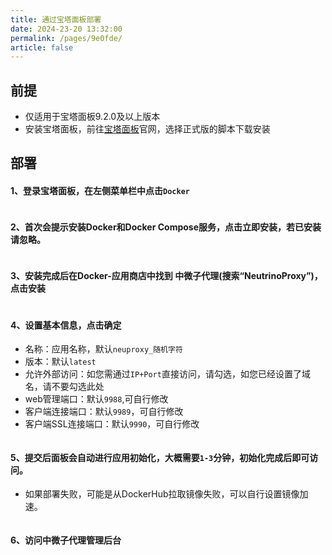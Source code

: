 ```yaml
---
title: 通过宝塔面板部署
date: 2024-23-20 13:32:00
permalink: /pages/9e0fde/
article: false
---
```


## 前提
- 仅适用于宝塔面板9.2.0及以上版本
- 安装宝塔面板，前往[宝塔面板](https://www.bt.cn/new/download.html?r=dk_neuproxy)官网，选择正式版的脚本下载安装

## 部署
#### 1、登录宝塔面板，在左侧菜单栏中点击`Docker`

<img :src="$withBase('/img/baota/step1.png')"></img>

#### 2、首次会提示安装Docker和Docker Compose服务，点击立即安装，若已安装请忽略。

<img :src="$withBase('/img/baota/step2.png')"></img>

#### 3、安装完成后在Docker-应用商店中找到 中微子代理(搜索“NeutrinoProxy”)，点击安装

<img :src="$withBase('/img/baota/step3.png')"></img>

#### 4、设置基本信息，点击确定
- 名称：应用名称，默认`neuproxy_随机字符`
- 版本：默认`latest`
- 允许外部访问：如您需通过`IP+Port`直接访问，请勾选，如您已经设置了域名，请不要勾选此处
- web管理端口：默认`9988`,可自行修改
- 客户端连接端口：默认`9989`，可自行修改
- 客户端SSL连接端口：默认`9990`，可自行修改

<img :src="$withBase('/img/baota/step4.png')"></img>

#### 5、提交后面板会自动进行应用初始化，大概需要`1-3`分钟，初始化完成后即可访问。
- 如果部署失败，可能是从DockerHub拉取镜像失败，可以自行设置镜像加速。

<img :src="$withBase('/img/baota/step5.png')"></img>

#### 6、访问中微子代理管理后台
<img :src="$withBase('/img/baota/step6.png')"></img>


